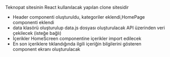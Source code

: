 Teknopat sitesinin React kullanılacak yapılan clone sitesidir

- Header componenti oluşturuldu, kategoriler eklendi,HomePage componenti eklendi
- data klasörü oluşturulup data.js dosyası oluşturulacak API üzerinden veri çekilecek (isteğe bağlı)
- İçerikler HomeScreen componentine içerikler import edilecek
- En son içeriklere tıklandığında ilgili içeriğin bilgilerini gösteren component ekranı oluşturulacak

